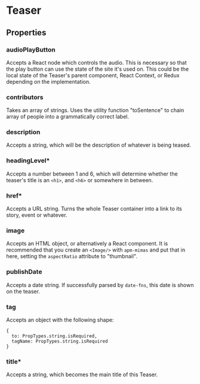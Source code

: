 # Teaser

## Properties

### audioPlayButton

Accepts a React node which controls the audio. This is necessary so that the play button can use the state of the site it's used on. This could be the local state of the Teaser's parent component, React Context, or Redux depending on the implementation.

### contributors

Takes an array of strings. Uses the utility function "toSentence" to chain array of people into a grammatically correct label.

### description

Accepts a string, which will be the description of whatever is being teased.

### headingLevel\*

Accepts a number between 1 and 6, which will determine whether the teaser's title is an `<h1>`, and `<h6>` or somewhere in between.

### href\*

Accepts a URL string. Turns the whole Teaser container into a link to its story, event or whatever.

### image

Accepts an HTML object, or alternatively a React component. It is recommended that you create an `<Image/>` with `apm-mimas` and put that in here, setting the `aspectRatio` attribute to "thumbnail".

### publishDate

Accepts a date string. If successfully parsed by `date-fns`, this date is shown on the teaser.

### tag

Accepts an object with the following shape:

```
{
  to: PropTypes.string.isRequired,
  tagName: PropTypes.string.isRequired
}
```

### title\*

Accepts a string, which becomes the main title of this Teaser.
